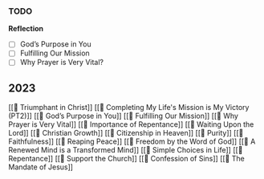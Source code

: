 ### TODO
**Reflection**
- [ ] God’s Purpose in You
- [ ] Fulfilling Our Mission
- [ ] Why Prayer is Very Vital?

## 2023
[[📝 Triumphant in Christ]]
[[📝 Completing My Life's Mission is My Victory (PT2)]]
[[📝 God’s Purpose in You]]
[[📝 Fulfilling Our Mission]]
[[📝 Why Prayer is Very Vital]]
[[📝 Importance of Repentance]]
[[📝 Waiting Upon the Lord]]
[[📝 Christian Growth]]
[[📝 Citizenship in Heaven]]
[[📝 Purity]]
[[📝 Faithfulness]]
[[📝 Reaping Peace]]
[[📝 Freedom by the Word of God]]
[[📝 A Renewed Mind is a Transformed Mind]]
[[📝 Simple Choices in Life]]
[[📝 Repentance]]
[[📝 Support the Church]]
[[📝 Confession of Sins]]
[[📝 The Mandate of Jesus]]